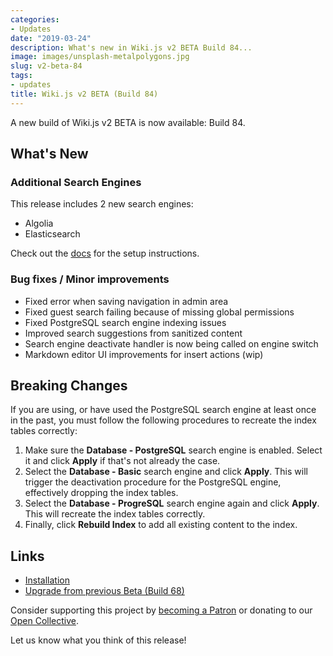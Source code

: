 ```yaml
---
categories:
- Updates
date: "2019-03-24"
description: What's new in Wiki.js v2 BETA Build 84...
image: images/unsplash-metalpolygons.jpg
slug: v2-beta-84
tags:
- updates
title: Wiki.js v2 BETA (Build 84)
---
```


A new build of Wiki.js v2 BETA is now available: Build 84.

## What's New
### Additional Search Engines
This release includes 2 new search engines:

- Algolia
- Elasticsearch

Check out the [docs](https://docs-beta.requarks.io/search) for the setup instructions.

### Bug fixes / Minor improvements
- Fixed error when saving navigation in admin area
- Fixed guest search failing because of missing global permissions
- Fixed PostgreSQL search engine indexing issues
- Improved search suggestions from sanitized content
- Search engine deactivate handler is now being called on engine switch
- Markdown editor UI improvements for insert actions (wip)

## Breaking Changes

If you are using, or have used the PostgreSQL search engine at least once in the past, you must follow the following procedures to recreate the index tables correctly:

1. Make sure the **Database - PostgreSQL** search engine is enabled. Select it and click **Apply** if that's not already the case.
2. Select the **Database - Basic** search engine and click **Apply**. This will trigger the deactivation procedure for the PostgreSQL engine, effectively dropping the index tables.
3. Select the **Database - ProgreSQL** search engine again and click **Apply**. This will recreate the index tables correctly.
4. Finally, click **Rebuild Index** to add all existing content to the index.

## Links

- [Installation](https://docs-beta.requarks.io/install)
- [Upgrade from previous Beta (Build 68)](https://docs-beta.requarks.io/install/upgrade)

Consider supporting this project by [becoming a Patron](https://www.patreon.com/requarks) or donating to our [Open Collective](https://opencollective.com/wikijs).

Let us know what you think of this release!
